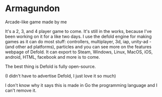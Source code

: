 # Armagundon
Arcade-like game made by me

It's a 2, 3, and 4 player game to come. 
It's still in the works, because I've been working on it for a like two days.
I use the defold engine for making games as it can do most stuff: controllers, multiplayer, 3d, iap, unity-ad - (and other ad platforms), particles and you can see more on the features webpage of Defold.
It can export to Steam, Windows, Linux, MacOS, iOS, android, HTML, facebook and more is to come.

The best thing is Defold is fully open-source.

(I didn't have to advertise Defold, I just love it so much)

I don't know why it says this is made in Go the programming language and I can't remove it.

